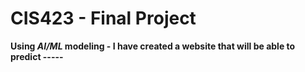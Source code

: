 # CIS423 - Final Project

**Using _AI/ML_ modeling - I have created a website that will be able to predict -----**
